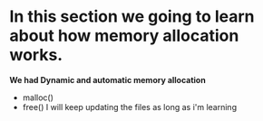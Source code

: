 # In this section we going to learn about how memory allocation works.

**We had Dynamic and automatic memory allocation**
- malloc()
- free()
I will keep updating the files as long as i'm learning
